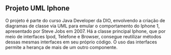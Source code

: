 ## Projeto UML Iphone

O projeto é parte do curso Java Developer da DIO, envolvendo a criação de diagramas de classe via UML para emular o comportamento do Iphone 1, apresentado por Steve Jobs em 2007. Há a classe principal Iphone, que por meio de interfaces Ipod, Telefone e Browser, consegue reutilizar métodos dessas mesmas interfaces em seu próprio código. O uso das interfaces permite a herança de mais de um outro componente.
